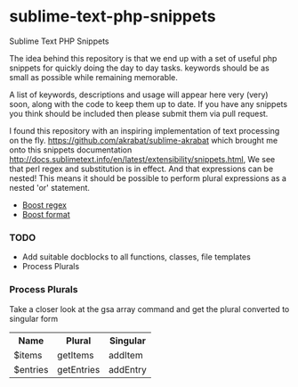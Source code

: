 sublime-text-php-snippets
=========================

Sublime Text PHP Snippets

The idea behind this repository is that we end up with a set of useful php snippets for quickly doing the day to day tasks. keywords should be as small as possible while remaining memorable. 

A list of keywords, descriptions and usage will appear here very (very) soon, along with the code to keep them up to date. If you have any snippets you think should be included then please submit them via pull request.


I found this repository with an inspiring implementation of text processing on the fly. https://github.com/akrabat/sublime-akrabat which brought me onto this snippets documentation http://docs.sublimetext.info/en/latest/extensibility/snippets.html, We see that perl regex and substitution is in effect. And that expressions can be nested! This means it should be possible to perform plural expressions as a nested 'or' statement.

- [Boost regex](http://www.boost.org/doc/libs/1_44_0/libs/regex/doc/html/boost_regex/syntax/perl_syntax.html)
- [Boost format](http://www.boost.org/doc/libs/1_44_0/libs/regex/doc/html/boost_regex/format/perl_format.html)

### TODO
- Add suitable docblocks to all functions, classes, file templates
- Process Plurals

### Process Plurals
Take a closer look at the gsa array command and get the plural converted to singular form

<table>
    <tr>
        <th>Name</th>
        <th>Plural</th>
        <th>Singular</th>
    </tr>
    <tr>
        <td>$items</td>
        <td>getItems</td>
        <td>addItem</td>
    </tr>
    <tr>
        <td>$entries</td>
        <td>getEntries</td>
        <td>addEntry</td>
    </tr>
</table>